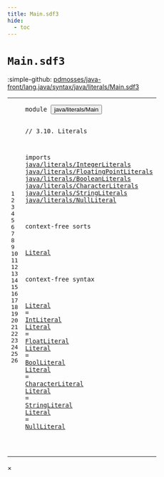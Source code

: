 ```yaml
---
title: Main.sdf3
hide:
  - toc
---
```


# `Main.sdf3`

:simple-github: [pdmosses/java-front/lang.java/syntax/java/literals/Main.sdf3]

[pdmosses/java-front/lang.java/syntax/java/literals/Main.sdf3]: https://github.com/pdmosses/java-front/blob/master/lang.java/syntax/java/literals/Main.sdf3 "The source file on GitHub"

<div class="sdf3"><table class="highlighttable"><tbody><tr><td class="linenos"><div class="linenodiv"><pre><span></span>1
2
3
4
5
6
7
8
9
10
11
12
13
14
15
16
17
18
19
20
21
22
23
24
25
26
</pre></div></td>
<td class="code"><pre><code><span class="keyword">module</span> <button class="modal-open" id="java/literals/Main_1_8" title="Multi-file references" data-urls="../../Main.sdf3/#java/literals/Main_11_3 line 11; ../../expressions/PrimaryExpressions.sdf3/#java/literals/Main_6_3 line 6">java/literals/Main</button>

<span class="layout">// 3.10. Literals</span>

<span class="keyword">imports</span>
  <a href="../IntegerLiterals.sdf3/#java/literals/IntegerLiterals_1_8" id="java/literals/IntegerLiterals_6_3" title="Defined at ../IntegerLiterals.sdf3 line 1">java/literals/IntegerLiterals</a>
  <a href="../FloatingPointLiterals.sdf3/#java/literals/FloatingPointLiterals_1_8" id="java/literals/FloatingPointLiterals_7_3" title="Defined at ../FloatingPointLiterals.sdf3 line 1">java/literals/FloatingPointLiterals</a>
  <a href="../BooleanLiterals.sdf3/#java/literals/BooleanLiterals_1_8" id="java/literals/BooleanLiterals_8_3" title="Defined at ../BooleanLiterals.sdf3 line 1">java/literals/BooleanLiterals</a>
  <a href="../CharacterLiterals.sdf3/#java/literals/CharacterLiterals_1_8" id="java/literals/CharacterLiterals_9_3" title="Defined at ../CharacterLiterals.sdf3 line 1">java/literals/CharacterLiterals</a>
  <a href="../StringLiterals.sdf3/#java/literals/StringLiterals_1_8" id="java/literals/StringLiterals_10_3" title="Defined at ../StringLiterals.sdf3 line 1">java/literals/StringLiterals</a>
  <a href="../NullLiteral.sdf3/#java/literals/NullLiteral_1_8" id="java/literals/NullLiteral_11_3" title="Defined at ../NullLiteral.sdf3 line 1">java/literals/NullLiteral</a>
  
<span class="keyword">context-free sorts</span>

  <a href="../../expressions/PrimaryExpressions.sdf3/#Literal_17_16" id="Literal_15_3" title="Referenced at ../../expressions/PrimaryExpressions.sdf3 line 17">Literal</a>

<span class="keyword">context-free syntax</span>
  
  <a href="../../expressions/PrimaryExpressions.sdf3/#Literal_17_16" id="Literal_19_3" title="Referenced at ../../expressions/PrimaryExpressions.sdf3 line 17">Literal</a> = <a href="../IntegerLiterals.sdf3/#IntLiteral_11_3" id="IntLiteral_19_13" title="Defined at ../IntegerLiterals.sdf3 line 11, 15, 16, 17, 18">IntLiteral</a>
  <a href="../../expressions/PrimaryExpressions.sdf3/#Literal_17_16" id="Literal_20_3" title="Referenced at ../../expressions/PrimaryExpressions.sdf3 line 17">Literal</a> = <a href="../FloatingPointLiterals.sdf3/#FloatLiteral_11_3" id="FloatLiteral_20_13" title="Defined at ../FloatingPointLiterals.sdf3 line 11, 15, 16, 17, 18">FloatLiteral</a>
  <a href="../../expressions/PrimaryExpressions.sdf3/#Literal_17_16" id="Literal_21_3" title="Referenced at ../../expressions/PrimaryExpressions.sdf3 line 17">Literal</a> = <a href="../BooleanLiterals.sdf3/#BoolLiteral_11_3" id="BoolLiteral_21_13" title="Defined at ../BooleanLiterals.sdf3 line 11, 15, 16">BoolLiteral</a>
  <a href="../../expressions/PrimaryExpressions.sdf3/#Literal_17_16" id="Literal_22_3" title="Referenced at ../../expressions/PrimaryExpressions.sdf3 line 17">Literal</a> = <a href="../CharacterLiterals.sdf3/#CharacterLiteral_15_3" id="CharacterLiteral_22_13" title="Defined at ../CharacterLiterals.sdf3 line 15, 19">CharacterLiteral</a>
  <a href="../../expressions/PrimaryExpressions.sdf3/#Literal_17_16" id="Literal_23_3" title="Referenced at ../../expressions/PrimaryExpressions.sdf3 line 17">Literal</a> = <a href="../StringLiterals.sdf3/#StringLiteral_15_3" id="StringLiteral_23_13" title="Defined at ../StringLiterals.sdf3 line 15, 19">StringLiteral</a>
  <a href="../../expressions/PrimaryExpressions.sdf3/#Literal_17_16" id="Literal_24_3" title="Referenced at ../../expressions/PrimaryExpressions.sdf3 line 17">Literal</a> = <a href="../NullLiteral.sdf3/#NullLiteral_11_3" id="NullLiteral_24_13" title="Defined at ../NullLiteral.sdf3 line 11, 15">NullLiteral</a>
    
  
</code></pre></td></tr></tbody></table></div>

<div id="modal">
  <div id="modal-content">
    <span id="modal-close">&times;</span>
    <h2 id="modal-h2"></h2>
    <p  id="modal-p"></p>
    <ul id="modal-ul"></ul>
  </div>
</div>
